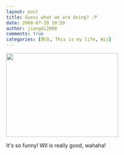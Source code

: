 ```yaml
---
layout: post
title: Guess what we are doing? :P
date: 2008-07-20 10:59
author: jiangdi2000
comments: true
categories: [聚众, This is my life, Wii]
---
```

<a href="http://jiangdi2000.files.wordpress.com/2008/07/img_0095.jpg"><img class="alignnone size-medium wp-image-41" src="http://jiangdi2000.files.wordpress.com/2008/07/img_0095.jpg?w=300" alt="" width="300" height="225" /></a>

It's so funny! WII is really good, wahaha!
